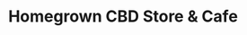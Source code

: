 ---
title: "Homegrown CBD Store & Cafe"
url: /easton/homegrown-cbd-store-and-cafe/
shop: cannabis
---